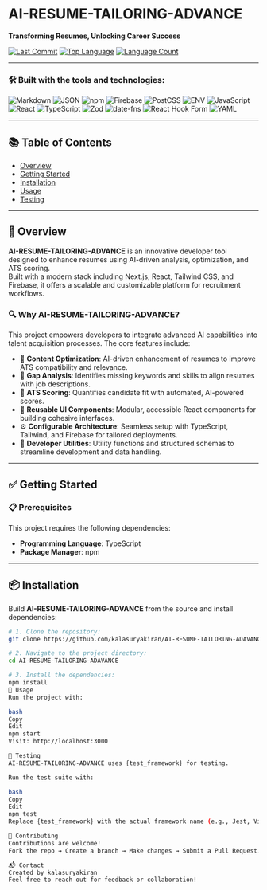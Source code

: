 # AI-RESUME-TAILORING-ADVANCE  
**Transforming Resumes, Unlocking Career Success**

[![Last Commit](https://img.shields.io/github/last-commit/kalasuryakiran/AI-RESUME-TAILORING-ADAVANCE)](https://github.com/kalasuryakiran/AI-RESUME-TAILORING-ADAVANCE)
[![Top Language](https://img.shields.io/github/languages/top/kalasuryakiran/AI-RESUME-TAILORING-ADAVANCE)](https://github.com/kalasuryakiran/AI-RESUME-TAILORING-ADAVANCE)
[![Language Count](https://img.shields.io/github/languages/count/kalasuryakiran/AI-RESUME-TAILORING-ADAVANCE)](https://github.com/kalasuryakiran/AI-RESUME-TAILORING-ADAVANCE)

---

### 🛠 Built with the tools and technologies:

![Markdown](https://img.shields.io/badge/-Markdown-informational?style=flat&logo=markdown)
![JSON](https://img.shields.io/badge/-JSON-blue)
![npm](https://img.shields.io/badge/-npm-red?logo=npm)
![Firebase](https://img.shields.io/badge/-Firebase-yellow?logo=firebase)
![PostCSS](https://img.shields.io/badge/-PostCSS-pink)
![ENV](https://img.shields.io/badge/-.env-lightgrey)
![JavaScript](https://img.shields.io/badge/-JavaScript-yellow?logo=javascript)
![React](https://img.shields.io/badge/-React-blue?logo=react)
![TypeScript](https://img.shields.io/badge/-TypeScript-3178C6?logo=typescript)
![Zod](https://img.shields.io/badge/-Zod-purple)
![date-fns](https://img.shields.io/badge/-datefns-green)
![React Hook Form](https://img.shields.io/badge/-React%20Hook%20Form-orange)
![YAML](https://img.shields.io/badge/-YAML-blue)

---

## 📚 Table of Contents

- [Overview](#-overview)
- [Getting Started](#-getting-started)
- [Installation](#-installation)
- [Usage](#-usage)
- [Testing](#-testing)

---

## 🚀 Overview

**AI-RESUME-TAILORING-ADVANCE** is an innovative developer tool designed to enhance resumes using AI-driven analysis, optimization, and ATS scoring.  
Built with a modern stack including Next.js, React, Tailwind CSS, and Firebase, it offers a scalable and customizable platform for recruitment workflows.

### 🔍 Why AI-RESUME-TAILORING-ADVANCE?

This project empowers developers to integrate advanced AI capabilities into talent acquisition processes. The core features include:

- 🧩 **Content Optimization**: AI-driven enhancement of resumes to improve ATS compatibility and relevance.
- 🌟 **Gap Analysis**: Identifies missing keywords and skills to align resumes with job descriptions.
- 🚀 **ATS Scoring**: Quantifies candidate fit with automated, AI-powered scores.
- 🎨 **Reusable UI Components**: Modular, accessible React components for building cohesive interfaces.
- ⚙️ **Configurable Architecture**: Seamless setup with TypeScript, Tailwind, and Firebase for tailored deployments.
- 🔧 **Developer Utilities**: Utility functions and structured schemas to streamline development and data handling.

---

## ✅ Getting Started

### 📋 Prerequisites

This project requires the following dependencies:

- **Programming Language**: TypeScript  
- **Package Manager**: npm

---

## 📦 Installation

Build **AI-RESUME-TAILORING-ADVANCE** from the source and install dependencies:

```bash
# 1. Clone the repository:
git clone https://github.com/kalasuryakiran/AI-RESUME-TAILORING-ADAVANCE

# 2. Navigate to the project directory:
cd AI-RESUME-TAILORING-ADAVANCE

# 3. Install the dependencies:
npm install
🔧 Usage
Run the project with:

bash
Copy
Edit
npm start
Visit: http://localhost:3000

🧪 Testing
AI-RESUME-TAILORING-ADVANCE uses {test_framework} for testing.

Run the test suite with:

bash
Copy
Edit
npm test
Replace {test_framework} with the actual framework name (e.g., Jest, Vitest).

🙌 Contributing
Contributions are welcome!
Fork the repo → Create a branch → Make changes → Submit a Pull Request.

📬 Contact
Created by kalasuryakiran
Feel free to reach out for feedback or collaboration!
